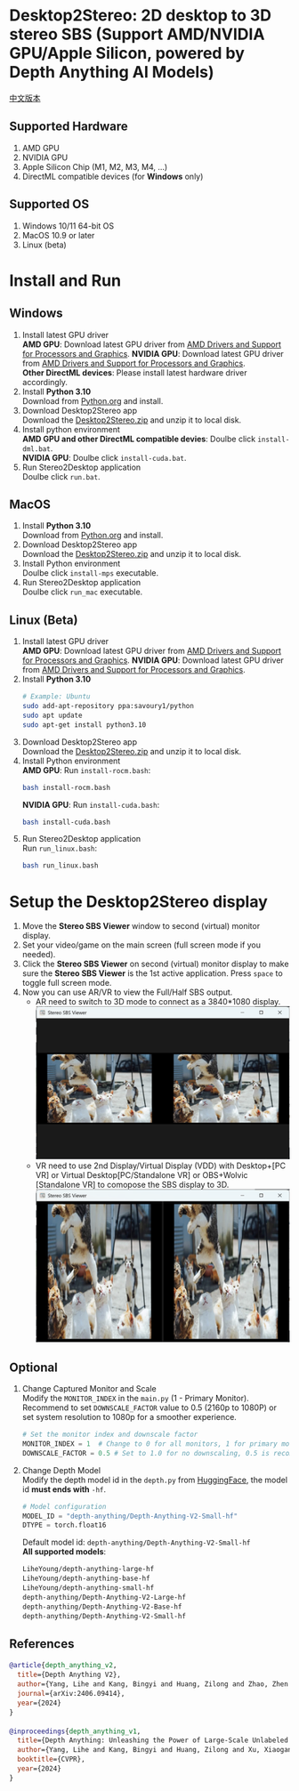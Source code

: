 # Desktop2Stereo: 2D desktop to 3D stereo SBS (Support AMD/NVIDIA GPU/Apple Silicon, powered by Depth Anything AI Models)  
[中文版本](./readmeCN.md)  
## Supported Hardware  
1. AMD GPU  
2. NVIDIA GPU  
3. Apple Silicon Chip (M1, M2, M3, M4, ...)  
4. DirectML compatible devices (for **Windows** only)
## Supported OS  
1. Windows 10/11 64-bit OS  
2. MacOS 10.9 or later  
3. Linux (beta)  
# Install and Run  
## Windows  
1. Install latest GPU driver  
**AMD GPU**: Download latest GPU driver from [AMD Drivers and Support for Processors and Graphics](https://www.amd.com/en/support/download/drivers.html). 
**NVIDIA GPU**: Download latest GPU driver from [AMD Drivers and Support for Processors and Graphics](https://www.nvidia.com/en-us/geforce/drivers/).  
**Other DirectML devices**: Please install latest hardware driver accordingly.  
2. Install **Python 3.10**  
    Download from [Python.org](https://www.python.org/ftp/python/3.10.11/python-3.10.11-amd64.exe) and install.  
3. Download Desktop2Stereo app  
   Download the [Desktop2Stereo.zip](https://github.com/lc700x/desktop2stereo/releases/latest) and unzip it to local disk.  
4. Install python environment  
    **AMD GPU and other DirectML compatible devies**: Doulbe click `install-dml.bat`.  
    **NVIDIA GPU**: Doulbe click `install-cuda.bat`.  
5. Run Stereo2Desktop application  
    Doulbe click `run.bat`.  
## MacOS 
1. Install **Python 3.10**  
    Download from [Python.org](https://www.python.org/ftp/python/3.10.11/python-3.10.11-macos11.pkg) and install.  
2. Download Desktop2Stereo app  
   Download the [Desktop2Stereo.zip](https://github.com/lc700x/desktop2stereo/releases/latest) and unzip it to local disk.  
3. Install Python environment  
    Doulbe click `install-mps` executable.  
4. Run Stereo2Desktop application  
    Doulbe click `run_mac` executable.  
## Linux (Beta)
1. Install latest GPU driver  
**AMD GPU**: Download latest GPU driver from [AMD Drivers and Support for Processors and Graphics](https://www.amd.com/en/support/download/drivers.html). 
**NVIDIA GPU**: Download latest GPU driver from [AMD Drivers and Support for Processors and Graphics](https://www.nvidia.com/en-us/geforce/drivers/).
1. Install **Python 3.10**  
    ```bash
    # Example: Ubuntu
    sudo add-apt-repository ppa:savoury1/python
    sudo apt update
    sudo apt-get install python3.10
    ```
2. Download Desktop2Stereo app  
   Download the [Desktop2Stereo.zip](https://github.com/lc700x/desktop2stereo/releases/latest) and unzip it to local disk.
3. Install Python environment  
    **AMD GPU**: Run `install-rocm.bash`: 
    ```bash
    bash install-rocm.bash
    ```
    **NVIDIA GPU**: Run `install-cuda.bash`:  
    ```bash
    bash install-cuda.bash
    ```
4. Run Stereo2Desktop application  
    Run `run_linux.bash`:  
    ```bash
    bash run_linux.bash
    ```
# Setup the Desktop2Stereo display  
1. Move the **Stereo SBS Viewer** window to second (virtual) monitor display.  
2. Set your video/game on the main screen (full screen mode if you needed).  
3. Click the **Stereo SBS Viewer** on second (virtual) monitor display to make sure the **Stereo SBS Viewer** is the 1st active application. Press `space` to toggle full screen mode.   
4. Now you can use AR/VR to view the Full/Half SBS output.   
    - AR need to switch to 3D mode to connect as a 3840*1080 display.  
    ![Full-SBS](./assets/FullSBS.png)
    - VR need to use 2nd Display/Virtual Display (VDD) with Desktop+[PC VR] or Virtual Desktop[PC/Standalone VR] or OBS+Wolvic [Standalone VR] to comopose the SBS display to 3D.  
    ![Half-SBS](./assets/HalfSBS.png)
## Optional
1. Change Captured Monitor and Scale  
    Modify the `MONITOR_INDEX` in the `main.py` (1 - Primary Monitor).  
    Recommend to set `DOWNSCALE_FACTOR` value to 0.5 (2160p to 1080P) or set system resolution to 1080p for a smoother experience.  
    ```python
    # Set the monitor index and downscale factor
    MONITOR_INDEX = 1  # Change to 0 for all monitors, 1 for primary monitor, ...
    DOWNSCALE_FACTOR = 0.5 # Set to 1.0 for no downscaling, 0.5 is recommended for performance
    ```
2. Change Depth Model  
    Modify the depth model id in the `depth.py` from [HuggingFace](https://huggingface.co/), the model id **must ends with** `-hf`.  
    ```python
    # Model configuration
    MODEL_ID = "depth-anything/Depth-Anything-V2-Small-hf"
    DTYPE = torch.float16
    ```
    Default model id: `depth-anything/Depth-Anything-V2-Small-hf`  
    **All supported models**:  
    ```Bash
   LiheYoung/depth-anything-large-hf
   LiheYoung/depth-anything-base-hf
   LiheYoung/depth-anything-small-hf
   depth-anything/Depth-Anything-V2-Large-hf
   depth-anything/Depth-Anything-V2-Base-hf
   depth-anything/Depth-Anything-V2-Small-hf
   ```
## References
```BIBTEX
@article{depth_anything_v2,
  title={Depth Anything V2},
  author={Yang, Lihe and Kang, Bingyi and Huang, Zilong and Zhao, Zhen and Xu, Xiaogang and Feng, Jiashi and Zhao, Hengshuang},
  journal={arXiv:2406.09414},
  year={2024}
}

@inproceedings{depth_anything_v1,
  title={Depth Anything: Unleashing the Power of Large-Scale Unlabeled Data}, 
  author={Yang, Lihe and Kang, Bingyi and Huang, Zilong and Xu, Xiaogang and Feng, Jiashi and Zhao, Hengshuang},
  booktitle={CVPR},
  year={2024}
}
```
